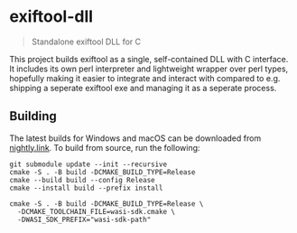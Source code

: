 # exiftool-dll
> Standalone exiftool DLL for C

This project builds exiftool as a single, self-contained DLL with C interface. It includes its own perl interpreter and lightweight wrapper over perl types, hopefully making it easier to integrate and interact with compared to e.g. shipping a seperate exiftool exe and managing it as a seperate process.

## Building
The latest builds for Windows and macOS can be downloaded from [nightly.link](https://nightly.link/CQCumbers/exiftool-dll/workflows/build/master). To build from source, run the following:

```
git submodule update --init --recursive
cmake -S . -B build -DCMAKE_BUILD_TYPE=Release
cmake --build build --config Release
cmake --install build --prefix install
```

```
cmake -S . -B build -DCMAKE_BUILD_TYPE=Release \
  -DCMAKE_TOOLCHAIN_FILE=wasi-sdk.cmake \
  -DWASI_SDK_PREFIX="wasi-sdk-path"
```
